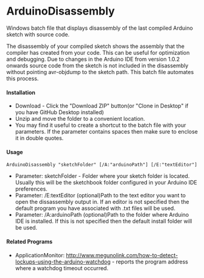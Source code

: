 # ArduinoDisassembly
Windows batch file that displays disassembly of the last compiled Arduino sketch with source code.

The disassembly of your compiled sketch shows the assembly that the compiler has created from your code. This can be useful for optimization and debugging. Due to changes in the Arduino IDE from version 1.0.2 onwards source code from the sketch is not included in the disassembly without pointing avr-objdump to the sketch path. This batch file automates this process.

#### Installation
- Download - Click the "Download ZIP" button(or "Clone in Desktop" if you have GitHub Desktop installed)
- Unzip and move the folder to a convenient location.
- You may find it useful to create a shortcut to the batch file with your parameters. If the parameter contains spaces then make sure to enclose it in double quotes.

#### Usage
`ArduinoDisassembly "sketchFolder" [/A:"arduinoPath"] [/E:"textEditor"]`
- Parameter: sketchFolder - Folder where your sketch folder is located. Usually this will be the sketchbook folder configured in your Arduino IDE preferences.
- Parameter: /E:textEditor		(optional)Path to the text editor you want to open the dissassembly output in. If an editor is not specified then the default program you have associated with .txt files will be used.
- Parameter: /A:arduinoPath	(optional)Path to the folder where Arduino IDE is installed. If this is not specified then the default install folder will be used.

#### Related Programs
- ApplicationMonitor: http://www.megunolink.com/how-to-detect-lockups-using-the-arduino-watchdog - reports the program address where a watchdog timeout occurred.